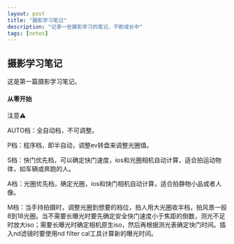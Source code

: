 ```yaml
---
layout: post
title: "摄影学习笔记"
description: "记录一些摄影学习的笔记，不断成长中"
tags: [notes]
---
```


## 摄影学习笔记

这是第一篇摄影学习笔记。

#### 从零开始

注意⚠️

AUTO档：全自动档，不可调整。

P档：程序档，即半自动，调整ev转盘来调整光圈值。

S档：快门优先档，可以确定快门速度，ios和光圈相机自动计算，适合拍运动物体，如车辆或奔跑的人。

A档：光圈优先档，确定光圈，ios和快门相机自动计算，适合拍静物小品或者人像。

M档：当手持拍摄时，调整光圈到想要的档位，拍人用大光圈收半档，拍风景一般8到18光圈。当不需要长曝光时要先确定安全快门速度小于焦距的倒数，测光不足时放大iso；需要长曝光时确定相机原生iso，然后再根据测光表确定快门时间。插入nd滤镜时要使用nd filter cal工具计算新的曝光时间。